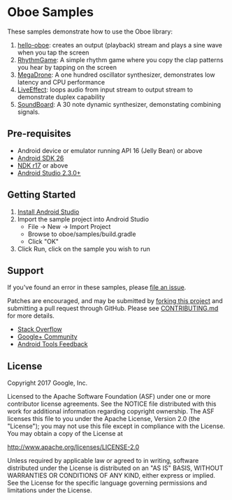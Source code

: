 Oboe Samples
==============
These samples demonstrate how to use the Oboe library:

1. [hello-oboe](hello-oboe): creates an output (playback) stream and plays a
sine wave when you tap the screen
1. [RhythmGame](RhythmGame): A simple rhythm game where you copy the clap patterns you hear by tapping on the screen
1. [MegaDrone](MegaDrone): A one hundred oscillator synthesizer, demonstrates low latency and CPU performance
1. [LiveEffect](LiveEffect): loops audio from input stream to output stream to demonstrate duplex capability
1. [SoundBoard](SoundBoard): A 30 note dynamic synthesizer, demonstating combining signals.

Pre-requisites
-------------
* Android device or emulator running API 16 (Jelly Bean) or above
* [Android SDK 26](https://developer.android.com/about/versions/oreo/android-8.0-migration.html#ptb)
* [NDK r17](https://developer.android.com/ndk/downloads/index.html) or above
* [Android Studio 2.3.0+](https://developer.android.com/studio/index.html)

Getting Started
---------------
1. [Install Android Studio](https://developer.android.com/studio/index.html)
1. Import the sample project into Android Studio
    - File -> New -> Import Project
    - Browse to oboe/samples/build.gradle
    - Click "OK"
1. Click Run, click on the sample you wish to run

Support
-------
If you've found an error in these samples, please [file an issue](https://github.com/google/oboe/issues/new).

Patches are encouraged, and may be submitted by [forking this project](https://github.com/google/oboe/fork) and
submitting a pull request through GitHub. Please see [CONTRIBUTING.md](../CONTRIBUTING.md) for more details.

- [Stack Overflow](http://stackoverflow.com/questions/tagged/android-ndk)
- [Google+ Community](https://plus.google.com/communities/105153134372062985968)
- [Android Tools Feedback](http://tools.android.com/feedback)


License
-------
Copyright 2017 Google, Inc.

Licensed to the Apache Software Foundation (ASF) under one or more contributor
license agreements.  See the NOTICE file distributed with this work for
additional information regarding copyright ownership.  The ASF licenses this
file to you under the Apache License, Version 2.0 (the "License"); you may not
use this file except in compliance with the License.  You may obtain a copy of
the License at

http://www.apache.org/licenses/LICENSE-2.0

Unless required by applicable law or agreed to in writing, software
distributed under the License is distributed on an "AS IS" BASIS, WITHOUT
WARRANTIES OR CONDITIONS OF ANY KIND, either express or implied.  See the
License for the specific language governing permissions and limitations under
the License.

